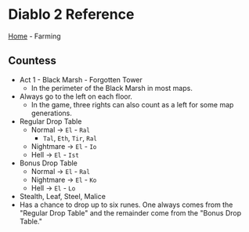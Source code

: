 # Diablo 2 Reference
[Home](index.md) - Farming

## Countess
- Act 1 - Black Marsh - Forgotten Tower
    - In the perimeter of the Black Marsh in most maps.
- Always go to the left on each floor.
    - In the game, three rights can also count as a left for some map generations.
- Regular Drop Table
    - Normal → `El` - `Ral`
        - `Tal`, `Eth`, `Tir`, `Ral`
    - Nightmare → `El` - `Io`
    - Hell → `El` - `Ist`
- Bonus Drop Table
    - Normal → `El` - `Ral`
    - Nightmare → `El` - `Ko`
    - Hell → `El` - `Lo`
- Stealth, Leaf, Steel, Malice
- Has a chance to drop up to six runes.  One always comes from the "Regular Drop Table" and the remainder come from the "Bonus Drop Table."
